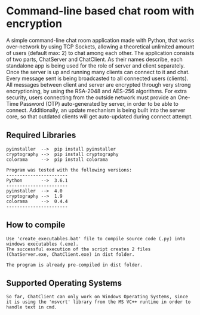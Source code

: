 # Command-line based chat room with encryption
A simple command-line chat room application made with Python, that works over-network by using TCP Sockets, allowing a theoretical unlimited amount of users (default max: 2) to chat among each other. The application consists of two parts, ChatServer and ChatClient. As their names describe, each standalone app is being used for the role of server and client separately. Once the server is up and running many clients can connect to it and chat. Every message sent is being broadcasted to all connected users (clients). All messages between client and server are encrypted through very strong encryptioning, by using the RSA-2048 and AES-256 algorithms. For extra security, users connecting from the outside network must provide an One-Time Password (OTP) auto-generated by server, in order to be able to connect. Additionally, an update mechanism is being built into the server core, so that outdated clients will get auto-updated during connect attempt.

## Required Libraries
```
pyinstaller  -->  pip install pyinstaller
cryptography -->  pip install cryptography
colorama     -->  pip install colorama

Program was tested with the following versions:
-----------------------
Python       -->  3.6.1
-----------------------
pyinstaller  -->  4.0
cryptography -->  1.9
colorama     -->  0.4.4
-----------------------
```

## How to compile
```
Use 'create_executables.bat' file to compile source code (.py) into windows executables (.exe).
The successful execution of the script creates 2 files (ChatServer.exe, ChatClient.exe) in dist folder.

The program is already pre-compiled in dist folder.
```

## Supported Operating Systems
```
So far, ChatClient can only work on Windows Operating Systems, since it is using the 'msvcrt' library from the MS VC++ runtime in order to handle text in cmd.
```
